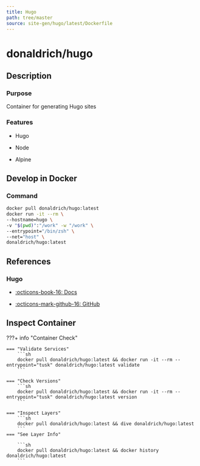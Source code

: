 ```yaml
---
title: Hugo
path: tree/master
source: site-gen/hugo/latest/Dockerfile
---
```



# donaldrich/hugo

## Description

### Purpose

Container for generating Hugo sites

### Features

* Hugo

* Node

* Alpine

## Develop in Docker

### Command

```sh
docker pull donaldrich/hugo:latest
docker run -it --rm \
--hostname=hugo \
-v "$(pwd)":"/work" -w "/work" \
--entrypoint="/bin/zsh" \
--net="host" \
donaldrich/hugo:latest
```

## References

### Hugo

* [:octicons-book-16: Docs](https://gohugo.io)

* [:octicons-mark-github-16: GitHub](https://github.com/gohugoio/hugo)

## Inspect Container

???+ info "Container Check"

    === "Validate Services"
        ```sh
        docker pull donaldrich/hugo:latest && docker run -it --rm --entrypoint="tusk" donaldrich/hugo:latest validate
        ```

    === "Check Versions"
        ```sh
        docker pull donaldrich/hugo:latest && docker run -it --rm --entrypoint="tusk" donaldrich/hugo:latest version
        ```

    === "Inspect Layers"
        ```sh
        docker pull donaldrich/hugo:latest && dive donaldrich/hugo:latest
        ```
    === "See Layer Info"

        ```sh
        docker pull donaldrich/hugo:latest && docker history donaldrich/hugo:latest
        ```
